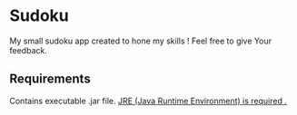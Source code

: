# Sudoku
My small sudoku app created to hone my skills !
Feel free to give Your feedback.
## Requirements
Contains executable .jar file. [JRE (Java Runtime Environment) is required .](https://www.java.com/download/)
